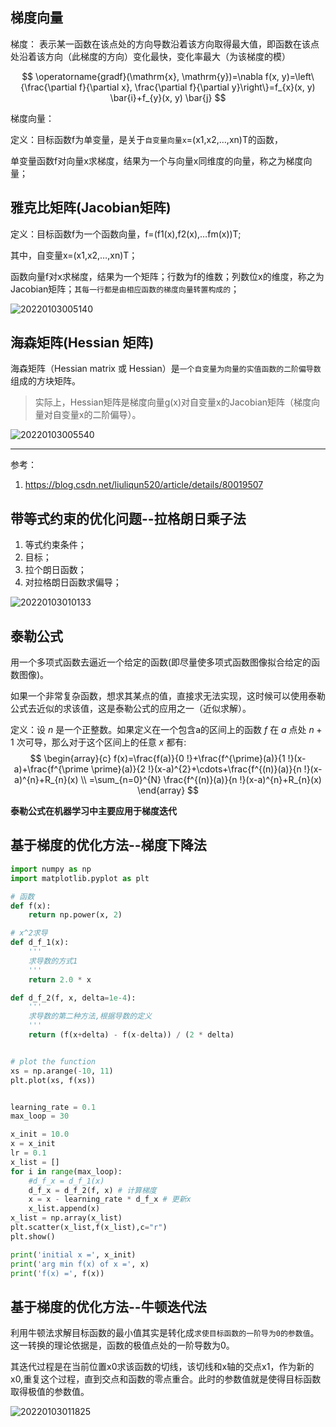 <!--
 * @Description: 
 * @Version: 1.0
 * @Autor: xihuishaw
 * @Date: 2022-01-03 00:28:01
 * @LastEditors: xihuishaw
 * @LastEditTime: 2022-01-03 01:18:31
-->

## 梯度向量

梯度：
表示某一函数在该点处的方向导数沿着该方向取得最大值，即函数在该点处沿着该方向（此梯度的方向）变化最快，变化率最大（为该梯度的模）

$$
\operatorname{gradf}(\mathrm{x}, \mathrm{y})=\nabla f(x, y)=\left\{\frac{\partial f}{\partial x}, \frac{\partial f}{\partial y}\right\}=f_{x}(x, y) \bar{i}+f_{y}(x, y) \bar{j}
$$

梯度向量：

定义：目标函数f为单变量，是关于`自变量向量x`=(x1,x2,…,xn)T的函数，

单变量函数f对向量x求梯度，结果为一个与向量x同维度的向量，称之为梯度向量；

## 雅克比矩阵(Jacobian矩阵)

定义：目标函数f为一个函数向量，f=(f1(x),f2(x),…fm(x))T;

其中，自变量x=(x1,x2,…,xn)T；

函数向量f对x求梯度，结果为一个矩阵；行数为f的维数；列数位x的维度，称之为Jacobian矩阵；`其每一行都是由相应函数的梯度向量转置构成的`；

![20220103005140](https://cdn.jsdelivr.net/gh/xihuishawpy/PicBad@main/blogs/pictures/20220103005140.png)

## 海森矩阵(Hessian 矩阵)

海森矩阵（Hessian matrix 或 Hessian）是`一个自变量为向量的实值函数的二阶偏导数`组成的方块矩阵。

>实际上，Hessian矩阵是梯度向量g(x)对自变量x的Jacobian矩阵（梯度向量对自变量x的二阶偏导）。

![20220103005540](https://cdn.jsdelivr.net/gh/xihuishawpy/PicBad@main/blogs/pictures/20220103005540.png)

---
参考：
1. <https://blog.csdn.net/liuliqun520/article/details/80019507>

## 带等式约束的优化问题--拉格朗日乘子法

1. 等式约束条件；
2. 目标；
3. 拉个朗日函数；
4. 对拉格朗日函数求偏导；

![20220103010133](https://cdn.jsdelivr.net/gh/xihuishawpy/PicBad@main/blogs/pictures/20220103010133.png)

## 泰勒公式

用一个多项式函数去逼近一个给定的函数(即尽量使多项式函数图像拟合给定的函数图像)。

如果一个非常复杂函数，想求其某点的值，直接求无法实现，这时候可以使用泰勒公式去近似的求该值，这是泰勒公式的应用之一（近似求解）。

定义：设 $n$ 是一个正整数。如果定义在一个包含a的区间上的函数 $f$ 在 $a$ 点处 $n+1$ 次可导，那么对于这个区间上的任意 $x$ 都有:
$$
\begin{array}{c}
f(x)=\frac{f(a)}{0 !}+\frac{f^{\prime}(a)}{1 !}(x-a)+\frac{f^{\prime \prime}(a)}{2 !}(x-a)^{2}+\cdots+\frac{f^{(n)}(a)}{n !}(x-a)^{n}+R_{n}(x) \\
=\sum_{n=0}^{N} \frac{f^{(n)}(a)}{n !}(x-a)^{n}+R_{n}(x)
\end{array}
$$

**泰勒公式在机器学习中主要应用于梯度迭代**

## 基于梯度的优化方法--梯度下降法

```python
import numpy as np
import matplotlib.pyplot as plt

# 函数
def f(x):
    return np.power(x, 2)

# x^2求导
def d_f_1(x):
    '''
    求导数的方式1
    '''
    return 2.0 * x

def d_f_2(f, x, delta=1e-4):
    '''
    求导数的第二种方法,根据导数的定义
    '''
    return (f(x+delta) - f(x-delta)) / (2 * delta)


# plot the function
xs = np.arange(-10, 11)
plt.plot(xs, f(xs))


learning_rate = 0.1
max_loop = 30

x_init = 10.0
x = x_init
lr = 0.1
x_list = []
for i in range(max_loop):
    #d_f_x = d_f_1(x)
    d_f_x = d_f_2(f, x) # 计算梯度
    x = x - learning_rate * d_f_x # 更新x
    x_list.append(x)
x_list = np.array(x_list)
plt.scatter(x_list,f(x_list),c="r")
plt.show()

print('initial x =', x_init)
print('arg min f(x) of x =', x)
print('f(x) =', f(x))
```

## 基于梯度的优化方法--牛顿迭代法

利用牛顿法求解目标函数的最小值其实是转化成`求使目标函数的一阶导为0的参数值`。这一转换的理论依据是，函数的极值点处的一阶导数为0。

其迭代过程是在当前位置x0求该函数的切线，该切线和x轴的交点x1，作为新的x0,重复这个过程，直到交点和函数的零点重合。此时的参数值就是使得目标函数取得极值的参数值。

![20220103011825](https://cdn.jsdelivr.net/gh/xihuishawpy/PicBad@main/blogs/pictures/20220103011825.png)

